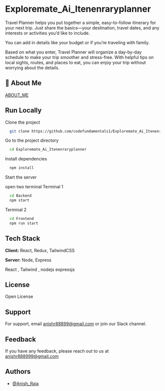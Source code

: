 
# Exploremate_Ai_Itenenraryplanner 


Travel Planner helps you put together a simple, easy-to-follow itinerary for your next trip. Just share the basics—your destination, travel dates, and any interests or activities you’d like to include. 

You can add in details like your budget or if you’re traveling with family. 

Based on what you enter, Travel Planner will organize a day-by-day schedule to make your trip smoother and stress-free. With helpful tips on local sights, routes, and places to eat, you can enjoy your trip without worrying about the details.



## 🚀 About Me

[ABOUT_ME](https://github.com/codefundamentals1#hi--im-anish-raja)




## Run Locally

Clone the project

```bash
  git clone https://github.com/codefundamentals1/Exploremate_Ai_Itenenraryplanner.git
```

Go to the project directory

```bash
  cd Exploremate_Ai_Itenenraryplanner
```

Install dependencies

```bash
  npm install
```

Start the server

open two terminal 
Terminal 1 


```bash
  cd Backend
  npm start
```

Terminal 2
```bash
  cd Frontend
  npm run start
```


## Tech Stack

**Client:** React, Redux, TailwindCSS

**Server:** Node, Express

React , Tailwind , nodejs  expressjs
## License

Open License


## Support

For support, email anishr88899@gmail.com or join our Slack channel.


## Feedback

If you have any feedback, please reach out to us at anishr888999@gmail.com


## Authors

- [@Anish_Raja](https://www.github.com/codefundamentals1)

